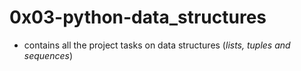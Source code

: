 # 0x03-python-data_structures

* contains all the project tasks on data structures (_lists, tuples and sequences_)